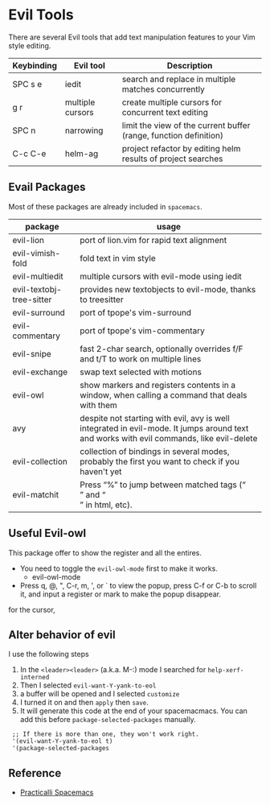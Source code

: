 # Evil Tools

There are several Evil tools that add text manipulation features to your Vim style editing.

| Keybinding | Evil tool        | Description                                                       |
| ---------- | ---------------- | ----------------------------------------------------------------- |
| SPC s e    | iedit            | search and replace in multiple matches concurrently               |
| g r        | multiple cursors | create multiple cursors for concurrent text editing               |
| SPC n      | narrowing        | limit the view of the current buffer (range, function definition) |
| C-c C-e    | helm-ag          | project refactor by editing helm results of project searches      |

## Evail Packages

Most of these packages are already included in `spacemacs`.

| package                  | usage                                                                                                                                    |
| ------------------------ | ---------------------------------------------------------------------------------------------------------------------------------------- |
| evil-lion                | port of lion.vim for rapid text alignment                                                                                                |
| evil-vimish-fold         | fold text in vim style                                                                                                                   |
| evil-multiedit           | multiple cursors with evil-mode using iedit                                                                                              |
| evil-textobj-tree-sitter | provides new textobjects to evil-mode, thanks to treesitter                                                                              |
| evil-surround            | port of tpope's vim-surround                                                                                                             |
| evil-commentary          | port of tpope's vim-commentary                                                                                                           |
| evil-snipe               | fast 2-char search, optionally overrides f/F and t/T to work on multiple lines                                                           |
| evil-exchange            | swap text selected with motions                                                                                                          |
| evil-owl                 | show markers and registers contents in a window, when calling a command that deals with them                                             |
| avy                      | despite not starting with evil, avy is well integrated in evil-mode. It jumps around text and works with evil commands, like evil-delete |
| evil-collection          | collection of bindings in several modes, probably the first you want to check if you haven't yet                                         |
| evil-matchit             | Press “%” to jump between matched tags (“<div>” and “</div>” in html, etc).                                                              |

## Useful Evil-owl

This package offer to show the register and all the entires.

- You need to toggle the `evil-owl-mode` first to make it works.
  - evil-owl-mode
- Press q, @, ​"​, C-r, m, ​'​, or ` to view the popup, press C-f or C-b to scroll
  it, and input a register or mark to make the popup disappear.

for the cursor,

## Alter behavior of evil

I use the following steps

1. In the `<leader><leader>` (a.k.a. M-:) mode I searched for `help-xerf-interned`
2. Then I selected `evil-want-Y-yank-to-eol`
3. a buffer will be opened and I selected `customize`
4. I turned it on and then `apply` then `save`.
5. It will generate this code at the end of your spacemacmacs.
   You can add this before `package-selected-packages` manually.

```elisp
 ;; If there is more than one, they won't work right.
 '(evil-want-Y-yank-to-eol t)
 '(package-selected-packages
```

## Reference

- [Practicalli Spacemacs](https://practical.li/spacemacs/spacemacs-basics/evil-tools/#todoexpand-on-overview-provide-video-overview)
